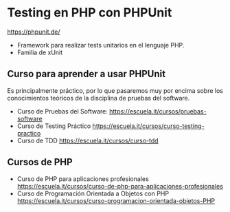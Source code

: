 # Testing en PHP con PHPUnit

<https://phpunit.de/>

- Framework para realizar tests unitarios en el lenguaje PHP.
- Familia de xUnit

## Curso para aprender a usar PHPUnit

Es principalmente práctico, por lo que pasaremos muy por encima sobre los conocimientos teóricos de la disciplina de pruebas del software.

- Curso de Pruebas del Software: <https://escuela.it/cursos/pruebas-software>
- Curso de Testing Práctico <https://escuela.it/cursos/curso-testing-practico>
- Curso de TDD <https://escuela.it/cursos/curso-tdd>

## Cursos de PHP

- Curso de PHP para aplicaciones profesionales <https://escuela.it/cursos/curso-de-php-para-aplicaciones-profesionales>
- Curso de Programación Orientada a Objetos con PHP <https://escuela.it/cursos/curso-programacion-orientada-objetos-PHP>

